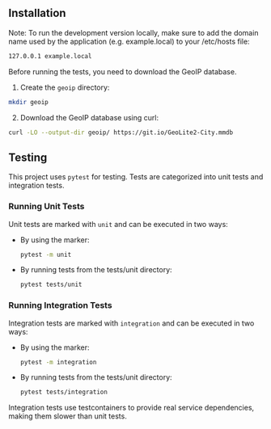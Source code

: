 ## Installation

Note: To run the development version locally, make sure to add the domain name used by the application (e.g. example.local) to your /etc/hosts file:
 ```sh
 127.0.0.1 example.local
 ```

Before running the tests, you need to download the GeoIP database.

1. Create the `geoip` directory:
  ```sh
  mkdir geoip
  ```
2. Download the GeoIP database using curl:
  ```sh
  curl -LO --output-dir geoip/ https://git.io/GeoLite2-City.mmdb
  ```

## Testing

This project uses `pytest` for testing. Tests are categorized into unit tests and integration tests.

### Running Unit Tests
Unit tests are marked with `unit` and can be executed in two ways:
- By using the marker:
  ```sh
  pytest -m unit
  ```
- By running tests from the tests/unit directory:
  ```sh
  pytest tests/unit
  ```

### Running Integration Tests
Integration tests are marked with `integration` and can be executed in two ways:
- By using the marker:
  ```sh
  pytest -m integration
  ```
- By running tests from the tests/unit directory:
  ```sh
  pytest tests/integration
  ```
Integration tests use testcontainers to provide real service dependencies, making them slower than unit tests.
